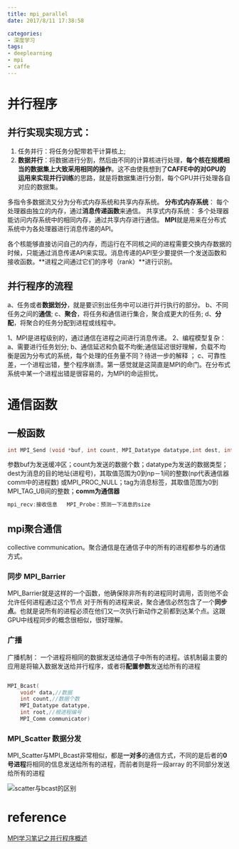 ```yaml
---
title: mpi_parallel
date: 2017/8/11 17:38:58

categories:
- 深度学习
tags:
- deeplearning
- mpi
- caffe
---
```


 
# 并行程序

## 并行实现实现方式： 
1. 任务并行：将任务分配带若干计算核上; 
2. **数据并行**：将数据进行分割，然后由不同的计算核进行处理，**每个核在规模相当的数据集上大致采用相同的操作**。这不由使我想到了**CAFFE中的对GPU的运用来实现并行训练**的思路，就是将数据集进行分割，每个GPU并行处理各自对应的数据集。 

多指令多数据流又分为分布式内存系统和共享内存系统。 
**分布式内存系统**： 
每个处理器由独立的内存，通过**消息传递函数**来通信。 
共享式内存系统： 
多个处理器能访问内存系统中的相同内存，通过共享内存进行通信。 
**MPI**就是用来在分布式系统中为各处理器进行消息传递的API。 

各个核能够直接访问自己的内存，而运行在不同核之间的进程需要交换内存数据的时候，只能通过消息传递API来实现。消息传递的API至少要提供一个发送函数和接收函数。**进程之间通过它们的序号（rank）**进行识别。


## 并行程序的流程 
a、任务或者**数据划分**，就是要识别出任务中可以进行并行执行的部分。 
b、不同任务之间的**通信**; 
c、**聚合**，将任务和通信进行集合，聚合成更大的任务; 
d、**分配**，将聚合的任务分配到进程或线程中。



1、MPI是进程级别的，通过通信在进程之间进行消息传递。 
2、编程模型复杂： 
a、需要进行任务划分; 
b、通信延迟和负载不均衡;通信延迟很好理解，负载不均衡是因为分布式的系统，每个处理的任务量不同？待进一步的解释 ；
c、可靠性差，一个进程出错，整个程序崩溃。第一感觉就是这简直是MPI的命门。在分布式系统中某一个进程出错是很容易的，为MPI的命运担忧。

# 通信函数 

## 一般函数 

```cpp
int MPI_Send (void *buf, int count, MPI_Datatype datatype,int dest, int tag,MPI_Comm comm)
```
参数buf为发送缓冲区；count为发送的数据个数；datatype为发送的数据类型；dest为消息的目的地址(进程号)，其取值范围为0到np－1间的整数(np代表通信器comm中的进程数) 或MPI_PROC_NULL；tag为消息标签，其取值范围为0到MPI_TAG_UB间的整数；**comm为通信器**

```cpp
mpi_recv:接收信息   MPI_Probe：预测一下消息的size
```

## mpi聚合通信 
collective communication。聚合通信是在通信子中的所有的进程都参与的通信方式。 

### 同步 MPI_Barrier
MPI_Barrier就是这样的一个函数，他确保除非所有的进程同时调用，否则他不会允许任何进程通过这个节点
对于所有的进程来说，聚合通信必然包含了一个**同步点**。也就是说所有的进程必须在他们又一次执行新动作之前都到达某个点。这跟GPU中线程同步的概念很相似，很好理解。

### 广播 
广播机制： 
一个进程将相同的数据发送给通信子中所有的进程。该机制最主要的应用是将输入数据发送给并行程序，或者将**配置参数**发送给所有的进程

```cpp

MPI_Bcast(
    void* data,//数据
    int count,//数据个数
    MPI_Datatype datatype,
    int root,//根进程编号
    MPI_Comm communicator)
```

### MPI_Scatter 数据分发

MPI_Scatter与MPI_Bcast非常相似，都是**一对多**的通信方式，不同的是后者的**0号进程**将相同的信息发送给所有的进程，而前者则是将一段array 的不同部分发送给所有的进程

![scatter与bcast的区别][1]



# reference

[MPI学习笔记之并行程序概述](http://blog.csdn.net/sinat_22336563/article/details/69486937)


  [1]: https://www.github.com/DragonFive/CVBasicOp/raw/master/1502761049076.jpg
